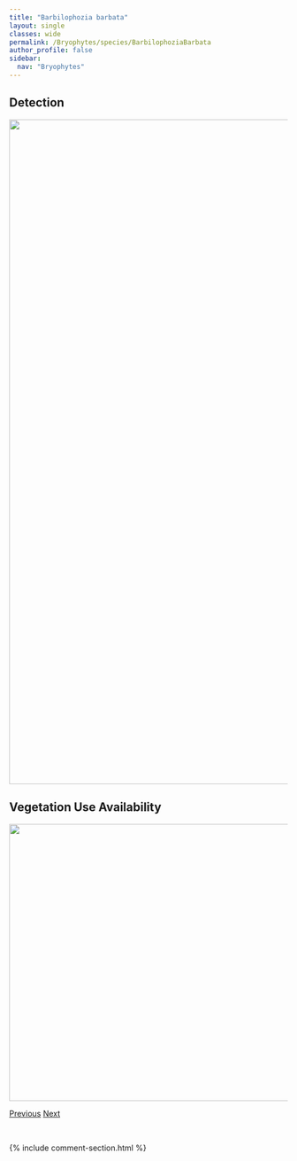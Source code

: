 ```yaml
---
title: "Barbilophozia barbata"
layout: single
classes: wide
permalink: /Bryophytes/species/BarbilophoziaBarbata
author_profile: false
sidebar:
  nav: "Bryophytes"
---
```


<h2>Detection</h2>

<a href="https://drive.google.com/uc?export=view&id=1qXg0bbxTNVtxQOUfesnzDDMo6l0s-jI_">
<img src="https://drive.google.com/uc?export=view&id=1qXg0bbxTNVtxQOUfesnzDDMo6l0s-jI_" height = "1200" width = "800">
</a>


<h2>Vegetation Use Availability</h2>

<a href="https://drive.google.com/uc?export=view&id=1wkVeQbSG2qUiuSUTsQ5DEMEwWgE8DBs8">
<img src="https://drive.google.com/uc?export=view&id=1wkVeQbSG2qUiuSUTsQ5DEMEwWgE8DBs8" height = "500" width = "1000">
</a>


<a href="/DevelopmentWebsite/Bryophytes/species/BarbilophoziaAttenuata" class="pagination--pager" title="Barbilophozia attenuata">Previous</a> <a href="/DevelopmentWebsite/Bryophytes/species/BarbilophoziaLycopodioides" class="pagination--pager" title="Barbilophozia lycopodioides">Next</a>

<p>&nbsp;</p>

{% include comment-section.html %}
